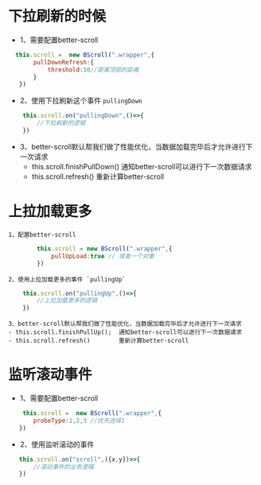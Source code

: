 # 下拉刷新的时候
>
 - 1、需要配置better-scroll
 ```javascript
   this.scroll =  new BScroll(".wrapper",{
        pullDownRefresh:{
            threshold:50//距离顶部的距离
        }
    })

 ```

 - 2、使用下拉刷新这个事件 `pullingDown`
```javascript
    this.scroll.on("pullingDown",()=>{
        //下拉刷新的逻辑
    })
```

 - 3、better-scroll默认帮我们做了性能优化，当数据加载完毕后才允许进行下一次请求
    - this.scroll.finishPullDown()  通知better-scroll可以进行下一次数据请求
    - this.scroll.refresh()    重新计算better-scroll


# 上拉加载更多

    1、配置better-scroll
```javascript
        this.scroll = new BScroll(".wrapper",{
            pullUpLoad:true // 或者一个对象
        })
```
    2、使用上拉加载更多的事件 `pullingUp`
```javascript
    this.scroll.on("pullingUp",()=>{
        //上拉加载更多的逻辑
    })
```
    3、better-scroll默认帮我们做了性能优化，当数据加载完毕后才允许进行下一次请求
    - this.scroll.finishPullUp();  通知better-scroll可以进行下一次数据请求
    - this.scroll.refresh()        重新计算better-scroll


 # 监听滚动事件
   - 1、需要配置better-scroll

```javascript 
    this.scroll =  new BScroll(".wrapper",{
       probeType:1,2,3 //优先选择1
   }) 
```

 - 2、使用监听滚动的事件

 ```javascript
    this.scroll.on("scroll",({x,y})=>{
        //滚动事件的业务逻辑
    })
 ```